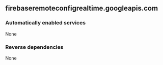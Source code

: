 ## firebaseremoteconfigrealtime.googleapis.com

### Automatically enabled services

None

### Reverse dependencies

None
